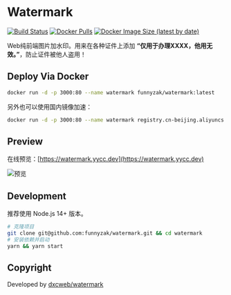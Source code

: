 # Watermark
  
  [![Build Status][build-status-image]][build-status]
  [![Docker Pulls](https://img.shields.io/docker/pulls/funnyzak/watermark)](https://hub.docker.com/r/funnyzak/watermark/tags)
  [![Docker Image Size (latest by date)](https://img.shields.io/docker/image-size/funnyzak/watermark)](https://hub.docker.com/r/funnyzak/watermark/tags)
  
Web纯前端图片加水印。用来在各种证件上添加 **“仅用于办理XXXX，他用无效。”**，防止证件被他人盗用！

## Deploy Via Docker

```bash
docker run -d -p 3000:80 --name watermark funnyzak/watermark:latest
```

另外也可以使用国内镜像加速：

```bash
docker run -d -p 3000:80 --name watermark registry.cn-beijing.aliyuncs.com/funnyzak/watermark:latest
```

## Preview

在线预览：[https://watermark.yycc.dev](https://watermark.yycc.dev)

![预览](https://cdn.jsdelivr.net/gh/funnyzak/watermark/.github/assets/preview.png)

## Development

推荐使用 Node.js 14+ 版本。

```bash
# 克隆项目
git clone git@github.com:funnyzak/watermark.git && cd watermark
# 安装依赖并启动
yarn && yarn start
```

## Copyright

Developed by [dxcweb/watermark](https://github.com/dxcweb/watermark)

[build-status-image]: https://github.com/funnyzak/watermark/actions/workflows/docker_build.yml/badge.svg
[build-status]: https://github.com/funnyzak/watermark/actions
